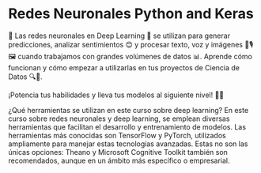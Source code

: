 # Redes Neuronales Python and Keras

🚀 Las redes neuronales en Deep Learning 🧠 se utilizan para generar predicciones, analizar sentimientos 😊 y procesar texto, voz y imágenes 📝🎙️🖼️ cuando trabajamos con grandes volúmenes de datos 📊. 
Aprende cómo funcionan y cómo empezar a utilizarlas en tus proyectos de Ciencia de Datos 🔍📡.

¡Potencia tus habilidades y lleva tus modelos al siguiente nivel! 🚀💡

¿Qué herramientas se utilizan en este curso sobre deep learning?
En este curso sobre redes neuronales y deep learning, se emplean diversas herramientas que facilitan el desarrollo y entrenamiento de modelos. Las herramientas más conocidas son TensorFlow y PyTorch, utilizados ampliamente para manejar estas tecnologías avanzadas. Estas no son las únicas opciones: Theano y Microsoft Cognitive Toolkit también son recomendados, aunque en un ámbito más específico o empresarial.
